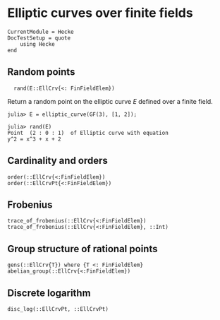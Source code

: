 # Elliptic curves over finite fields

```@meta
CurrentModule = Hecke
DocTestSetup = quote
    using Hecke
end
```

## Random points

```
  rand(E::EllCrv{<: FinFieldElem})
```

Return a random point on the elliptic curve $E$ defined over a finite field.

```jldoctest; filter = r"Point.*"
julia> E = elliptic_curve(GF(3), [1, 2]);

julia> rand(E)
Point  (2 : 0 : 1)  of Elliptic curve with equation
y^2 = x^3 + x + 2
```

## Cardinality and orders

```@docs
order(::EllCrv{<:FinFieldElem})
order(::EllCrvPt{<:FinFieldElem})
```

## Frobenius

```@docs
trace_of_frobenius(::EllCrv{<:FinFieldElem})
trace_of_frobenius(::EllCrv{<:FinFieldElem}, ::Int)
```

## Group structure of rational points

```@docs
gens(::EllCrv{T}) where {T <: FinFieldElem}
abelian_group(::EllCrv{<:FinFieldElem})
```

## Discrete logarithm

```@docs
disc_log(::EllCrvPt, ::EllCrvPt)
```
